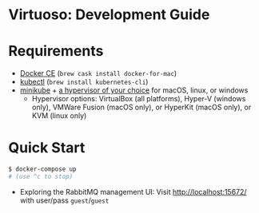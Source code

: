 # Virtuoso: Development Guide

# Requirements

- [Docker CE](https://docs.docker.com/v17.09/engine/installation/) (`brew cask install docker-for-mac`)
- [kubectl](https://kubernetes.io/docs/tasks/tools/install-kubectl/) (`brew install kubernetes-cli`)
- [minikube](https://minikube.sigs.k8s.io/docs/start/) + [a hypervisor of your choice](https://minikube.sigs.k8s.io/docs/reference/drivers/) for macOS, linux, or windows
	- Hypervisor options: VirtualBox (all platforms), Hyper-V (windows only), VMWare Fusion (macOS only), or HyperKit (macOS only), or KVM (linux only) 

# Quick Start

```sh
$ docker-compose up
# (use ^c to stop)
```

- Exploring the RabbitMQ management UI: Visit [http://localhost:15672/](http://localhost:15672/) with user/pass `guest`/`guest`

